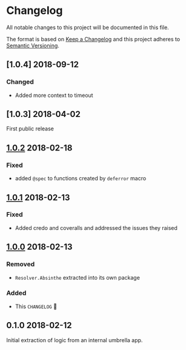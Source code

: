 # Changelog
All notable changes to this project will be documented in this file.

The format is based on [Keep a Changelog](http://keepachangelog.com/en/1.0.0/)
and this project adheres to [Semantic Versioning](http://semver.org/spec/v2.0.0.html).

## [1.0.4] 2018-09-12
### Changed
- Added more context to timeout

## [1.0.3] 2018-04-02
First public release

## [1.0.2] 2018-02-18
### Fixed
- added `@spec` to functions created by `deferror` macro

## [1.0.1] 2018-02-13
### Fixed
- Added credo and coveralls and addressed the issues they raised

## [1.0.0] 2018-02-13
### Removed
- `Resolver.Absinthe` extracted into its own package

### Added
- This `CHANGELOG` 🎉

## **0.1.0** 2018-02-12
Initial extraction of logic from an internal umbrella app.

[1.0.2]: https://github.decisiv.net/PlatformServices/blunder/tree/1.0.2
[1.0.1]: https://github.decisiv.net/PlatformServices/blunder/tree/1.0.1
[1.0.0]: https://github.decisiv.net/PlatformServices/blunder/tree/1.0.0
